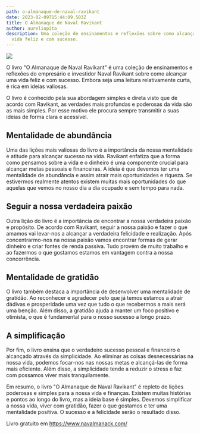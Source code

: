 ```yaml
---
path: o-almanaque-de-naval-ravikant
date: 2023-02-09T15:44:09.503Z
title: O Almanaque de Naval Ravikant
author: aureliopita
description: Uma coleção de ensinamentos e reflexões sobre como alcançar uma
  vida feliz e com sucesso.
---
```

![](/assets/almanaque.png)

O livro "O Almanaque de Naval Ravikant" é uma coleção de ensinamentos e reflexões do empresário e investidor Naval Ravikant sobre como alcançar uma vida feliz e com sucesso. Embora seja uma leitura relativamente curta, é rica em ideias valiosas.

O livro é conhecido pela sua abordagem simples e direta visto que de acordo com Ravikant, as verdades mais profundas e poderosas da vida são as mais simples. Por esse motivo ele procura sempre transmitir a suas ideias de forma clara e acessível.

## Mentalidade de abundância

Uma das lições mais valiosas do livro é a importância da nossa mentalidade e atitude para alcançar sucesso na vida. Ravikant enfatiza que a forma como pensamos sobre a vida e o dinheiro é uma componente crucial para alcançar metas pessoais e financeiras. A ideia é que devemos ter uma mentalidade de abundância e assim atrair mais oportunidades e riqueza. Se estivermos realmente atentos existem muitas mais oportunidades do que aquelas que vemos no nosso dia a dia ocupado e sem tempo para nada.

## Seguir a nossa verdadeira paixão

Outra lição do livro é a importância de encontrar a nossa verdadeira paixão e propósito. De acordo com Ravikant, seguir a nossa paixão e fazer o que amamos vai levar-nos a alcançar a verdadeira felicidade e realização. Após concentrarmo-nos na nossa paixão vamos encontrar formas de gerar dinheiro e criar fontes de renda passiva. Tudo provém de muito trabalho e ao fazermos o que gostamos estamos em vantagem contra a nossa concorrência.   

## Mentalidade de gratidão

O livro também destaca a importância de desenvolver uma mentalidade de gratidão. Ao reconhecer e agradecer pelo que já temos estamos a atrair dádivas e prosperidade uma vez que tudo o que recebermos a mais será uma benção. Além disso, a gratidão ajuda a manter um foco positivo e otimista, o que é fundamental para o nosso sucesso a longo prazo. 

## A simplificação

Por fim, o livro ensina que o verdadeiro sucesso pessoal e financeiro é alcançado através da simplicidade. Ao eliminar as coisas desnecessárias na nossa vida, podemos focar-nos nas nossas metas e alcançá-las de forma mais eficiente. Além disso, a simplicidade tende a reduzir o stress e faz com possamos viver mais tranquilamente.

Em resumo, o livro "O Almanaque de Naval Ravikant" é repleto de lições poderosas e simples para a nossa vida e finanças. Existem muitas histórias e pontos ao longo do livro, mas a ideia base é simples. Devemos simplificar a nossa vida, viver com gratidão, fazer o que gostamos e ter uma mentalidade positiva. O sucesso e a felicidade serão o resultado disso.

Livro gratuito em <https://www.navalmanack.com/>